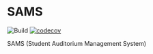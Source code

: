 # SAMS

![Build](https://github.com/RedDocMD/SAMS/actions/workflows/maven.yml/badge.svg?branch=master)
[![codecov](https://codecov.io/gh/RedDocMD/SAMS/branch/master/graph/badge.svg?token=VSKEG58TUG)](https://codecov.io/gh/RedDocMD/SAMS)

SAMS (Student Auditorium Management System)

